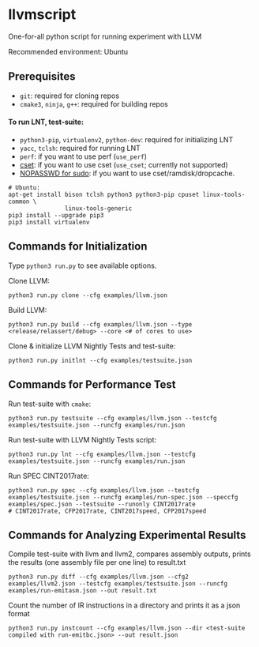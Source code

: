 # llvmscript

One-for-all python script for running experiment with LLVM

Recommended environment: Ubuntu

## Prerequisites

- `git`: required for cloning repos
- `cmake3`, `ninja`, `g++`: required for building repos

#### To run LNT, test-suite:

- `python3-pip`, `virtualenv2`, `python-dev`: required for initializing LNT
- `yacc`, `tclsh`: required for running LNT
- `perf`: if you want to use perf (`use_perf`)
- [cset](https://stackoverflow.com/questions/11111852/how-to-shield-a-cpu-from-the-linux-scheduler-prevent-it-scheduling-threads-onto): if you want to use cset (`use_cset`; currently not supported)
- [NOPASSWD for sudo](https://askubuntu.com/questions/147241/execute-sudo-without-password): if you want to use cset/ramdisk/dropcache.

```
# Ubuntu:
apt-get install bison tclsh python3 python3-pip cpuset linux-tools-common \
                linux-tools-generic
pip3 install --upgrade pip3
pip3 install virtualenv
```


## Commands for Initialization

Type `python3 run.py` to see available options.

Clone LLVM:
```
python3 run.py clone --cfg examples/llvm.json
```

Build LLVM:
```
python3 run.py build --cfg examples/llvm.json --type <release/relassert/debug> --core <# of cores to use>
```

Clone & initialize LLVM Nightly Tests and test-suite:
```
python3 run.py initlnt --cfg examples/testsuite.json
```


## Commands for Performance Test

Run test-suite with `cmake`:
```
python3 run.py testsuite --cfg examples/llvm.json --testcfg examples/testsuite.json --runcfg examples/run.json
```

Run test-suite with LLVM Nightly Tests script:
```
python3 run.py lnt --cfg examples/llvm.json --testcfg examples/testsuite.json --runcfg examples/run.json
```

Run SPEC CINT2017rate:
```
python3 run.py spec --cfg examples/llvm.json --testcfg examples/testsuite.json --runcfg examples/run-spec.json --speccfg examples/spec.json --testsuite --runonly CINT2017rate
# CINT2017rate, CFP2017rate, CINT2017speed, CFP2017speed
```


## Commands for Analyzing Experimental Results

Compile test-suite with llvm and llvm2, compares assembly outputs, prints the results (one assembly file per one line) to result.txt
```
python3 run.py diff --cfg examples/llvm.json --cfg2 examples/llvm2.json --testcfg examples/testsuite.json --runcfg examples/run-emitasm.json --out result.txt
```

Count the number of IR instructions in a directory and prints it as a json format
```
python3 run.py instcount --cfg examples/llvm.json --dir <test-suite compiled with run-emitbc.json> --out result.json
```
